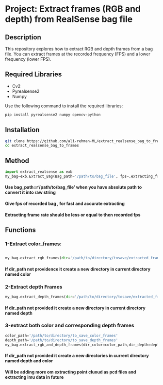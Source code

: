 # Project: Extract frames (RGB and depth) from RealSense bag file

## Description
This repository explores how to extract RGB and depth frames from a bag file. You can extract frames at the recorded frequency (FPS) and a lower frequency (lower FPS).

## Required Libraries
- Cv2
- Pyrealsense2
- Numpy

Use the following command to install the required libraries:

```bash
pip install pyrealsense2 numpy opencv-python
```

## Installation

```bash
git clone https://github.com/ali-rehman-ML/extract_realsense_bag_to_frames.git
cd extract_realsense_bag_to_frames
```

## Method

```python
import extract_realsense as exb
my_bag=exb.Extract_Bag(Bag_path='/path/to/bag_file', fps=,extracting_frame_rate=)
```
#### Use bag_path=r’/path/to/bag_file’ when you have absolute path to convert it into raw string
#### Give fps of recorded bag , for fast and accurate extracting
#### Extracting frame rate should be less or equal to then recorded fps


## Functions
### 1-Extract color_frames:
```python

my_bag.extract_rgb_frames(dir='/path/to/directory/tosave/extracted_frames')
```

#### If dir_path not providence it create a new directory in current directory named color



### 2-Extract depth Frames
```python
my_bag.extract_depth_frames(dir='/path/to/directory/tosave/extracted_frames')
```
#### If dir_path not provided it create a new directory in current directory named depth



### 3-extract both color and corresponding depth frames

```python
color_path='/path/to/directory/to_save_color_frames'
depth_path='/path/to/directory/to_save_depth_frames'
my_bag.extract_rgb_and_depth_frames(dir_color=color_path,dir_depth=depth_path)
```

#### If dir_path not provided it create a new directories in current directory named depth and color 



#### Will be adding more om extracting point cluoud as pcd files and extracting imu data in future







